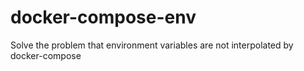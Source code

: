 # docker-compose-env
Solve the problem that environment variables are not interpolated by docker-compose
